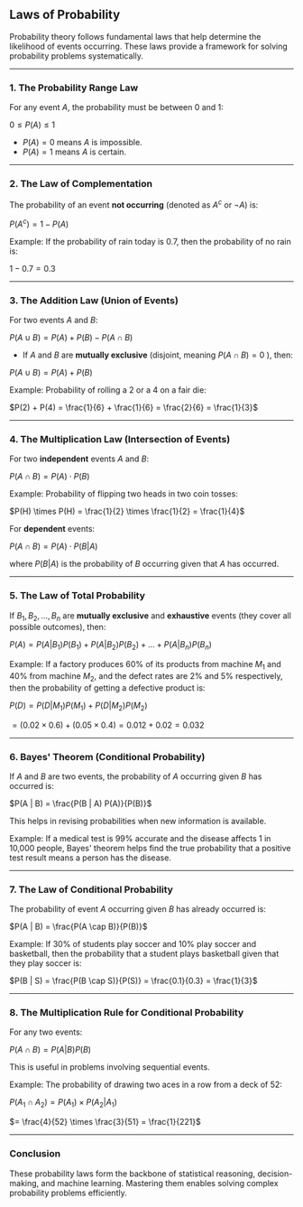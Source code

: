 ## **Laws of Probability**

Probability theory follows fundamental laws that help determine the likelihood of events occurring. 
These laws provide a framework for solving probability problems systematically.

---

### **1. The Probability Range Law**
For any event $`A`$, the probability must be between 0 and 1:

$`0 \leq P(A) \leq 1`$

- $`P(A) = 0`$ means $A$ is impossible.
- $`P(A) = 1`$ means $A$ is certain.

---

### **2. The Law of Complementation**
The probability of an event **not occurring** (denoted as $`A^c`$ or $\neg A$) is:

$`P(A^c) = 1 - P(A)`$

Example: If the probability of rain today is 0.7, then the probability of no rain is:

$`1 - 0.7 = 0.3`$

---

### **3. The Addition Law (Union of Events)**
For two events $A$ and $B$:

$`P(A \cup B) = P(A) + P(B) - P(A \cap B)`$

- If $A$ and $B$ are **mutually exclusive** (disjoint, meaning $`P(A \cap B) = 0`$ ), then:

$`P(A \cup B) = P(A) + P(B)`$

Example: Probability of rolling a 2 or a 4 on a fair die:

$`P(2) + P(4) = \frac{1}{6} + \frac{1}{6} = \frac{2}{6} = \frac{1}{3}`$

---

### **4. The Multiplication Law (Intersection of Events)**
For two **independent** events $A$ and $B$:

$`P(A \cap B) = P(A) \cdot P(B)`$

Example: Probability of flipping two heads in two coin tosses:

$`P(H) \times P(H) = \frac{1}{2} \times \frac{1}{2} = \frac{1}{4}`$

For **dependent** events:

$`P(A \cap B) = P(A) \cdot P(B | A)`$

where $`P(B | A)`$ is the probability of $B$ occurring given that $A$ has occurred.

---

### **5. The Law of Total Probability**
If $`B_1, B_2, \dots, B_n`$ are **mutually exclusive** and **exhaustive** events (they cover all possible outcomes), then:

$`P(A) = P(A | B_1) P(B_1) + P(A | B_2) P(B_2) + \dots + P(A | B_n) P(B_n)`$

Example: If a factory produces 60% of its products from machine $M_1$ and 40% from machine $M_2$, 
and the defect rates are 2% and 5% respectively, then the probability of getting a defective product is:

$`P(D) = P(D | M_1) P(M_1) + P(D | M_2) P(M_2)`$

$`= (0.02 \times 0.6) + (0.05 \times 0.4) = 0.012 + 0.02 = 0.032`$

---

### **6. Bayes' Theorem (Conditional Probability)**
If $A$ and $B$ are two events, the probability of $A$ occurring given $B$ has occurred is:

$`P(A | B) = \frac{P(B | A) P(A)}{P(B)}`$

This helps in revising probabilities when new information is available.

Example: If a medical test is 99% accurate and the disease affects 1 in 10,000 people, 
Bayes' theorem helps find the true probability that a positive test result means a person has the disease.

---

### **7. The Law of Conditional Probability**
The probability of event $A$ occurring given $B$ has already occurred is:

$`P(A | B) = \frac{P(A \cap B)}{P(B)}`$

Example: If 30% of students play soccer and 10% play soccer and basketball, then the probability 
that a student plays basketball given that they play soccer is:


$`P(B | S) = \frac{P(B \cap S)}{P(S)} = \frac{0.1}{0.3} = \frac{1}{3}`$

---

### **8. The Multiplication Rule for Conditional Probability**
For any two events:


$`P(A \cap B) = P(A | B) P(B)`$


This is useful in problems involving sequential events.

Example: The probability of drawing two aces in a row from a deck of 52:


$`P(A_1 \cap A_2) = P(A_1) \times P(A_2 | A_1)`$

$`= \frac{4}{52} \times \frac{3}{51} = \frac{1}{221}`$

---

### **Conclusion**
These probability laws form the backbone of statistical reasoning, decision-making, and machine learning. 
Mastering them enables solving complex probability problems efficiently.